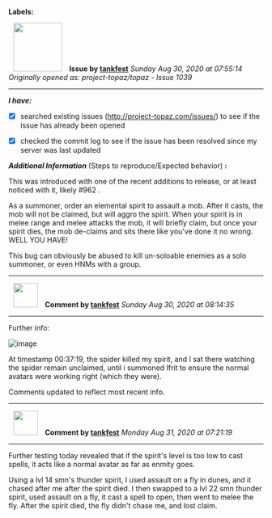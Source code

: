 **Labels:**



<a href="https://github.com/tankfest"><img src="https://avatars1.githubusercontent.com/u/37684138?v=4" width="96" height="96" hspace="10"></img></a> **Issue by [tankfest](https://github.com/tankfest)**
_Sunday Aug 30, 2020 at 07:55:14_
_Originally opened as: project-topaz/topaz - Issue 1039_

----

<!-- place 'x' mark between square [] brackets to checkmark box -->
**_I have:_**

- [x] searched existing issues (http://project-topaz.com/issues/) to see if the issue has already been opened
- [x] checked the commit log to see if the issue has been resolved since my server was last updated

**_Additional Information_** (Steps to reproduce/Expected behavior) **:** 

This was introduced with one of the recent additions to release, or at least noticed with it, likely #962 .

As a summoner, order an elemental spirit to assault a mob.  After it casts, the mob will not be claimed, but will aggro the spirit.  When your spirit is in melee range and melee attacks the mob, it will briefly claim, but once your spirit dies, the mob de-claims and sits there like you've done it no wrong.  WELL YOU HAVE!

This bug can obviously be abused to kill un-soloable enemies as a solo summoner, or even HNMs with a group.


----
<a href="https://github.com/tankfest"><img src="https://avatars1.githubusercontent.com/u/37684138?v=4" width="48" height="48" hspace="10"></img></a> **Comment by [tankfest](https://github.com/tankfest)**
_Sunday Aug 30, 2020 at 08:14:35_

----

Further info: 
![image](https://user-images.githubusercontent.com/37684138/91654486-f9154400-ea5d-11ea-9b09-afac1312b11e.png)
At timestamp 00:37:19, the spider killed my spirit, and I sat there watching the spider remain unclaimed, until i summoned Ifrit to ensure the normal avatars were working right (which they were).

Comments updated to reflect most recent info.


----
<a href="https://github.com/tankfest"><img src="https://avatars1.githubusercontent.com/u/37684138?v=4" width="48" height="48" hspace="10"></img></a> **Comment by [tankfest](https://github.com/tankfest)**
_Monday Aug 31, 2020 at 07:21:19_

----

Further testing today revealed that if the spirit's level is too low to cast spells, it acts like a normal avatar as far as enmity goes.

Using a lvl 14 smn's thunder spirit, I used assault on a fly in dunes, and it chased after me after the spirit died.  I then swapped to a lvl 22 smn thunder spirit, used assault on a fly, it cast a spell to open, then went to melee the fly.  After the spirit died, the fly didn't chase me, and lost claim.
